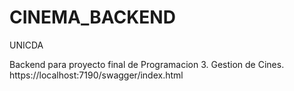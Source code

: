 # CINEMA_BACKEND

UNICDA

Backend para proyecto final de Programacion 3. Gestion de Cines.
https://localhost:7190/swagger/index.html
